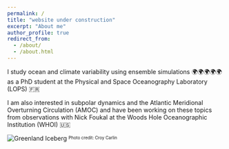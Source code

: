 ```yaml
---
permalink: /
title: "website under construction"
excerpt: "About me"
author_profile: true
redirect_from: 
  - /about/
  - /about.html
---
```


I study ocean and climate variability using ensemble simulations 🌍🌍🌍🌍🌍 as a PhD student at the Physical and Space Oceanography Laboratory (LOPS) 🇫🇷

I am also interested in subpolar dynamics and the Atlantic Meridional Overturning Circulation (AMOC) and have been working on these topics from observations with Nick Foukal at the Woods Hole Oceanographic Institution (WHOI) 🇺🇸

![Greenland Iceberg](/images/greenland_iceberg.jpg)
<sup><sub>Photo credit: Croy Carlin</sub></sup>
